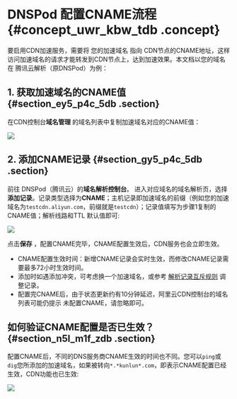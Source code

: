 # DNSPod 配置CNAME流程 {#concept_uwr_kbw_tdb .concept}

要启用CDN加速服务，需要将 您的加速域名 指向 CDN节点的CNAME地址，这样访问加速域名的请求才能转发到CDN节点上，达到加速效果。本文档以您的域名在 腾讯云解析（原DNSPod）为例：

## 1. 获取加速域名的CNAME值 {#section_ey5_p4c_5db .section}

在CDN控制台**域名管理** 的域名列表中复制加速域名对应的CNAME值：

![](http://docs-aliyun.cn-hangzhou.oss.aliyun-inc.com/assets/pic/27144/intl_zh/1517386480121/6.png)

## 2. 添加CNAME记录 {#section_gy5_p4c_5db .section}

前往 DNSPod（腾讯云）的**域名解析控制台**。 进入对应域名的域名解析页，选择**添加记录**。记录类型选择为**CNAME**；主机记录即加速域名的前缀（例如您的加速域名为`testcdn.aliyun.com`，前缀就是`testcdn`）；记录值填写为步骤1复制的CNAME值；解析线路和TTL 默认值即可:

![](http://docs-aliyun.cn-hangzhou.oss.aliyun-inc.com/assets/pic/27145/cn_zh/1511682064316/5.png)

点击**保存** ，配置CNAME完毕，CNAME配置生效后，CDN服务也会立即生效。

-   CNAME配置生效时间：新增CNAME记录会实时生效，而修改CNAME记录需要最多72小时生效时间。
-   添加时如遇添加冲突，可考虑换一个加速域名，或参考 [解析记录互斥规则](https://help.aliyun.com/knowledge_detail/39787.html) 调整记录。
-   配置完CNAME后，由于状态更新约有10分钟延迟，阿里云CDN控制台的域名列表可能仍提示 未配置CNAME，请忽略即可。

## 如何验证CNAME配置是否已生效？ {#section_n5l_m1f_zdb .section}

配置CNAME后，不同的DNS服务商CNAME生效的时间也不同。您可以`ping`或`dig`您所添加的加速域名，如果被转向`*.*kunlun*.com`，即表示CNAME配置已经生效，CDN功能也已生效:

![](http://docs-aliyun.cn-hangzhou.oss.aliyun-inc.com/assets/pic/27112/cn_zh/1511517154079/77.png)

